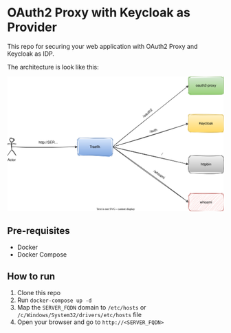 # OAuth2 Proxy with Keycloak as Provider

This repo for securing your web application with OAuth2 Proxy and Keycloak as IDP.

The architecture is look like this:

![Architecture](./assets/architecture.drawio.svg)

## Pre-requisites

- Docker
- Docker Compose

## How to run

1. Clone this repo
2. Run `docker-compose up -d`
3. Map the `SERVER_FQDN` domain to `/etc/hosts` or `/c/Windows/System32/drivers/etc/hosts` file
3. Open your browser and go to `http://<SERVER_FQDN>`
